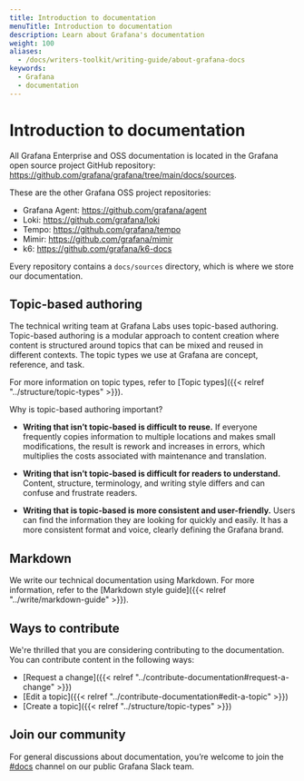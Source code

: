 ```yaml
---
title: Introduction to documentation
menuTitle: Introduction to documentation
description: Learn about Grafana's documentation
weight: 100
aliases:
  - /docs/writers-toolkit/writing-guide/about-grafana-docs
keywords:
  - Grafana
  - documentation
---
```


# Introduction to documentation

All Grafana Enterprise and OSS documentation is located in the Grafana open source project GitHub repository: https://github.com/grafana/grafana/tree/main/docs/sources.

These are the other Grafana OSS project repositories:

- Grafana Agent: https://github.com/grafana/agent
- Loki: https://github.com/grafana/loki
- Tempo: https://github.com/grafana/tempo
- Mimir: https://github.com/grafana/mimir
- k6: https://github.com/grafana/k6-docs

Every repository contains a `docs/sources` directory, which is where we store our documentation.

## Topic-based authoring

The technical writing team at Grafana Labs uses topic-based authoring.
Topic-based authoring is a modular approach to content creation where content is structured around topics that can be mixed and reused in different contexts.
The topic types we use at Grafana are concept, reference, and task.

For more information on topic types, refer to [Topic types]({{< relref "../structure/topic-types" >}}).

Why is topic-based authoring important?

- **Writing that isn’t topic-based is difficult to reuse.** If everyone frequently copies information to multiple locations and makes small modifications, the result is rework and increases in errors, which multiplies the costs associated with maintenance and translation.

- **Writing that isn’t topic-based is difficult for readers to understand.** Content, structure, terminology, and writing style differs and can confuse and frustrate readers.

- **Writing that is topic-based is more consistent and user-friendly.**
  Users can find the information they are looking for quickly and easily.
  It has a more consistent format and voice, clearly defining the Grafana brand.

## Markdown

We write our technical documentation using Markdown.
For more information, refer to the [Markdown style guide]({{< relref "../write/markdown-guide" >}}).

## Ways to contribute

We're thrilled that you are considering contributing to the documentation.
You can contribute content in the following ways:

- [Request a change]({{< relref "../contribute-documentation#request-a-change" >}})
- [Edit a topic]({{< relref "../contribute-documentation#edit-a-topic" >}})
- [Create a topic]({{< relref "../structure/topic-types" >}})

## Join our community

For general discussions about documentation, you’re welcome to join the [#docs](https://raintank-corp.slack.com/archives/C5PG2JK8W) channel on our public Grafana Slack team.
